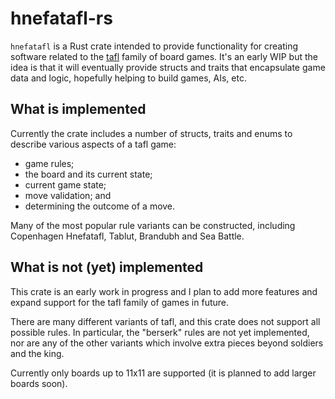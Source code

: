 # hnefatafl-rs

`hnefatafl` is a Rust crate intended to provide functionality for creating software related to the [tafl](https://en.wikipedia.org/wiki/Tafl_games) family
of board games. It's an early WIP but the idea is that it will eventually provide structs and traits that encapsulate
game data and logic, hopefully helping to build games, AIs, etc.

## What is implemented

Currently the crate includes a number of structs, traits and enums to describe various aspects of a tafl game:

- game rules;
- the board and its current state;
- current game state;
- move validation; and
- determining the outcome of a move.

Many of the most popular rule variants can be constructed, including Copenhagen Hnefatafl, Tablut, Brandubh and Sea
Battle.

## What is not (yet) implemented

This crate is an early work in progress and I plan to add more features and expand support for the tafl family of games
in future.

There are many different variants of tafl, and this crate does not support all possible rules. In particular, the
"berserk" rules are not yet implemented, nor are any of the other variants which involve extra pieces beyond soldiers
and the king.

Currently only boards up to 11x11 are supported (it is planned to add larger boards soon).
